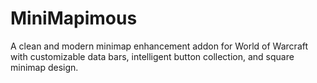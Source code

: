 # MiniMapimous
A clean and modern minimap enhancement addon for World of Warcraft with customizable data bars, intelligent button collection, and square minimap design.
